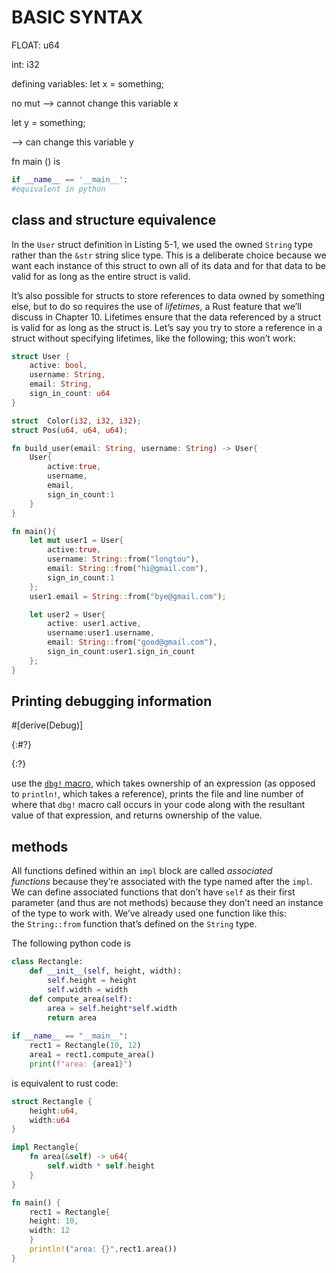 # BASIC SYNTAX

FLOAT: u64

int: i32

defining variables: let x = something;

no mut —> cannot change this variable x

let y = something;

—> can change this variable y

fn main () is 

```python
if __name__ == '__main__': 
#equivalent in python
```

## class and structure equivalence

In the `User` struct definition in Listing 5-1, we used the owned `String` type rather than the `&str` string slice type. This is a deliberate choice because we want each instance of this struct to own all of its data and for that data to be valid for as long as the entire struct is valid.

It’s also possible for structs to store references to data owned by something else, but to do so requires the use of *lifetimes*, a Rust feature that we’ll discuss in Chapter 10. Lifetimes ensure that the data referenced by a struct is valid for as long as the struct is. Let’s say you try to store a reference in a struct without specifying lifetimes, like the following; this won’t work:

```rust
struct User {
    active: bool,
    username: String,
    email: String,
    sign_in_count: u64
}

struct  Color(i32, i32, i32);
struct Pos(u64, u64, u64);

fn build_user(email: String, username: String) -> User{
    User{
        active:true,
        username,
        email,
        sign_in_count:1
    }
}

fn main(){
    let mut user1 = User{
        active:true,
        username: String::from("longtou"),
        email: String::from("hi@gmail.com"),
        sign_in_count:1
    };
    user1.email = String::from("bye@gmail.com");

    let user2 = User{
        active: user1.active,
        username:user1.username,
        email: String::from("good@gmail.com"),
        sign_in_count:user1.sign_in_count
    };
}
```

## Printing debugging information

#[derive(Debug)]

{:#?}

{:?}

use the [`dbg!` macro](https://doc.rust-lang.org/std/macro.dbg.html), which takes ownership of an expression (as opposed to `println!`, which takes a reference), prints the file and line number of where that `dbg!` macro call occurs in your code along with the resultant value of that expression, and returns ownership of the value.

## methods

All functions defined within an `impl` block are called *associated functions* because they’re associated with the type named after the `impl`. We can define associated functions that don’t have `self` as their first parameter (and thus are not methods) because they don’t need an instance of the type to work with. We’ve already used one function like this: the `String::from` function that’s defined on the `String` type.

The following python code is

```python
class Rectangle:
	def __init__(self, height, width):
		self.height = height
		self.width = width
	def compute_area(self):
		area = self.height*self.width
		return area
		
if __name__ == "__main__":
	rect1 = Rectangle(10, 12)
	area1 = rect1.compute_area()
	print(f"area: {area1}")
```

is equivalent to rust code:

```rust
struct Rectangle {
	height:u64,
	width:u64
}

impl Rectangle{
	fn area(&self) -> u64{
		self.width * self.height
	}
}

fn main() {
	rect1 = Rectangle{
	height: 10,
	width: 12
	}
	println!("area: {}",rect1.area())
}
```